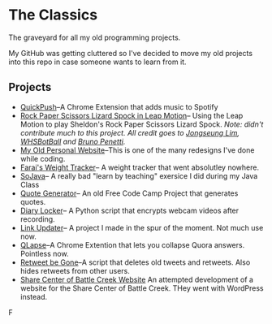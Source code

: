# The Classics
The graveyard for all my old programming projects.

My GitHub was getting cluttered so I've decided to move my old projects into this repo in case someone wants to learn from it.

## Projects
* [QuickPush]()&ndash;A Chrome Extension that adds music to Spotify
* [Rock Paper Scissors Lizard Spock in Leap Motion]()&ndash; Using the Leap Motion to play Sheldon's Rock Paper Scissors Lizard Spock. *Note: didn't contribute much to this project. All credit goes to [Jongseung Lim](https://github.com/penandlim), [WHSBotBall](https://github.com/WHSBotball) and [Bruno Penetti](https://github.com/bpeynetti).*
* [My Old Personal Website]()&ndash;This is one of the many redesigns I've done while coding.
* [Farai's Weight Tracker]()&ndash; A weight tracker that went absolutley nowhere.
* [SoJava]()&ndash; A really bad "learn by teaching" exersice I did during my Java Class
* [Quote Generator]()&ndash; An old Free Code Camp Project that generates quotes.
* [Diary Locker]()&ndash; A Python script that encrypts webcam videos after recording.
* [Link Updater]()&ndash; A project I made in the spur of the moment. Not much use now.
* [QLapse]()&ndash;A Chrome Extention that lets you collapse Quora answers. Pointless now.
* [Retweet be Gone]()&ndash;A script that deletes old tweets and retweets. Also hides retweets from other users.
* [Share Center of Battle Creek Website]() An attempted development of a website for the Share Center of Battle Creek. THey went with WordPress instead.

F

